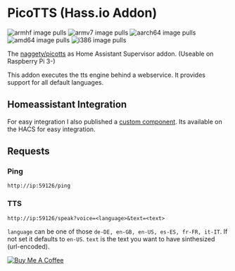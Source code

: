 # PicoTTS (Hass.io Addon)
![armhf image pulls](https://img.shields.io/docker/pulls/poeschl/hassio-picotts-armhf?label=docker%20pulls%20%28armhf%29)
![armv7 image pulls](https://img.shields.io/docker/pulls/poeschl/hassio-picotts-armv7?label=docker%20pulls%20%28armv7%29)
![aarch64 image pulls](https://img.shields.io/docker/pulls/poeschl/hassio-picotts-aarch64?label=docker%20pulls%20%28aarch64%29)
![amd64 image pulls](https://img.shields.io/docker/pulls/poeschl/hassio-picotts-amd64?label=docker%20pulls%20%28amd64%29)
![i386 image pulls](https://img.shields.io/docker/pulls/poeschl/hassio-picotts-i386?label=docker%20pulls%20%28i386%29)

The [naggety/picotts](https://github.com/naggety/picotts) as Home Assistant Supervisor addon. (Useable on Raspberry Pi 3-)

This addon executes the tts engine behind a webservice. It provides support for all default languages.

## Homeassistant Integration

For easy integration I also published a [custom component](https://github.com/Poeschl/Remote-PicoTTS).
Its available on the HACS for easy integration.

## Requests

### Ping

```
http://ip:59126/ping
```

### TTS

```
http://ip:59126/speak?voice=<language>&text=<text>
```

`language` can be one of those `de-DE, en-GB, en-US, es-ES, fr-FR, it-IT`. If not set it defaults to `en-US`.
`text` is the text you want to have sinthesized (url-encoded).

[![Buy Me A Coffee](https://img.shields.io/badge/Buy%20me%20a%20coffee-%23d32f2f?logo=buy-me-a-coffee&style=for-the-badge&logoColor=white)](https://www.buymeacoffee.com/Poeschl)
